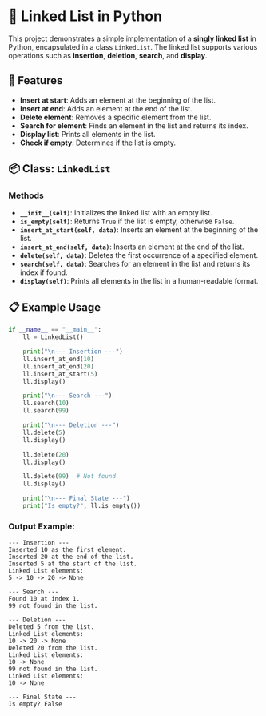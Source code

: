 # 🧠 Linked List in Python

This project demonstrates a simple implementation of a **singly linked list** in Python, encapsulated in a class `LinkedList`. The linked list supports various operations such as **insertion**, **deletion**, **search**, and **display**.

## 🚀 Features

- **Insert at start**: Adds an element at the beginning of the list.
- **Insert at end**: Adds an element at the end of the list.
- **Delete element**: Removes a specific element from the list.
- **Search for element**: Finds an element in the list and returns its index.
- **Display list**: Prints all elements in the list.
- **Check if empty**: Determines if the list is empty.

## 📦 Class: `LinkedList`

### Methods

- **`__init__(self)`**: Initializes the linked list with an empty list.
- **`is_empty(self)`**: Returns `True` if the list is empty, otherwise `False`.
- **`insert_at_start(self, data)`**: Inserts an element at the beginning of the list.
- **`insert_at_end(self, data)`**: Inserts an element at the end of the list.
- **`delete(self, data)`**: Deletes the first occurrence of a specified element.
- **`search(self, data)`**: Searches for an element in the list and returns its index if found.
- **`display(self)`**: Prints all elements in the list in a human-readable format.

## 📋 Example Usage

```python
if __name__ == "__main__":
    ll = LinkedList()

    print("\n--- Insertion ---")
    ll.insert_at_end(10)
    ll.insert_at_end(20)
    ll.insert_at_start(5)
    ll.display()

    print("\n--- Search ---")
    ll.search(10)
    ll.search(99)

    print("\n--- Deletion ---")
    ll.delete(5)
    ll.display()

    ll.delete(20)
    ll.display()

    ll.delete(99)  # Not found
    ll.display()

    print("\n--- Final State ---")
    print("Is empty?", ll.is_empty())

```
### Output Example:
```
--- Insertion ---
Inserted 10 as the first element.
Inserted 20 at the end of the list.
Inserted 5 at the start of the list.
Linked List elements:
5 -> 10 -> 20 -> None

--- Search ---
Found 10 at index 1.
99 not found in the list.

--- Deletion ---
Deleted 5 from the list.
Linked List elements:
10 -> 20 -> None
Deleted 20 from the list.
Linked List elements:
10 -> None
99 not found in the list.
Linked List elements:
10 -> None

--- Final State ---
Is empty? False


